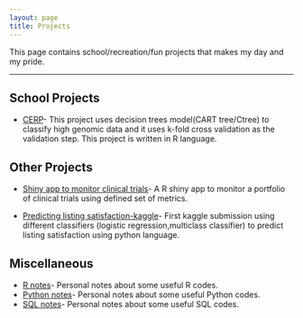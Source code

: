 ```yaml
---
layout: page
title: Projects
---
```


This page contains school/recreation/fun projects that makes my day and my pride.

---

## School Projects
- [CERP](https://github.com/kennchin/CERP)- This project uses decision trees model(CART tree/Ctree) to classify high genomic data and it uses k-fold cross validation as the validation step. This project is written in R language.


## Other Projects
- [Shiny app to monitor clinical trials](https://github.com/kennchin/shiny_app_monitor)- A R shiny app to monitor a portfolio of clinical trials using defined set of metrics.

- [Predicting listing satisfaction-kaggle](https://github.com/kennchin/Kaggle/tree/master/Predict%20listing%20satisfaction)- First kaggle submission using different classifiers (logistic regression,multiclass classifier) to predict listing satisfaction using python language.

## Miscellaneous
- [R notes](https://github.com/kennchin/R_codes)- Personal notes about some useful R codes.
- [Python notes](https://github.com/kennchin/Python_codes)- Personal notes about some useful Python codes.
- [SQL notes](https://github.com/kennchin/SQL)- Personal notes about some useful SQL codes.

